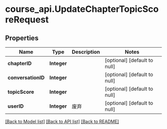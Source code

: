 # course_api.UpdateChapterTopicScoreRequest
## Properties

| Name | Type | Description | Notes |
|------------ | ------------- | ------------- | -------------|
| **chapterID** | **Integer** |  | [optional] [default to null] |
| **conversationID** | **Integer** |  | [optional] [default to null] |
| **topicScore** | **Integer** |  | [optional] [default to null] |
| **userID** | **Integer** | 废弃 | [optional] [default to null] |

[[Back to Model list]](../README.md#documentation-for-models) [[Back to API list]](../README.md#documentation-for-api-endpoints) [[Back to README]](../README.md)

